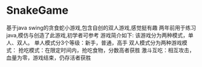 # SnakeGame
基于java swing的贪食蛇小游戏,包含自创的双人游戏,感觉挺有趣
两年前用于练习java,模仿与创造了此游戏,初学者可参考
游戏简介如下:
该游戏分为两种模式，单人、双人。
单人模式分3个等级：新手，普通，高手
双人模式分为两种游戏模式：
抢吃模式：在限定时间内，抢吃食物，分数高者获胜
激斗互吃：相互攻击，血量为零，游戏结束，仍存活者获胜
